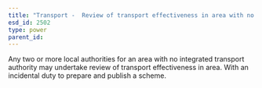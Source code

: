 ```yaml
---
title: "Transport -  Review of transport effectiveness in area with no ITA"
esd_id: 2502
type: power
parent_id:  
---
```


Any two or more local authorities for an area with no integrated transport authority may undertake review of transport effectiveness in area.  With an incidental duty to prepare and publish a scheme.

